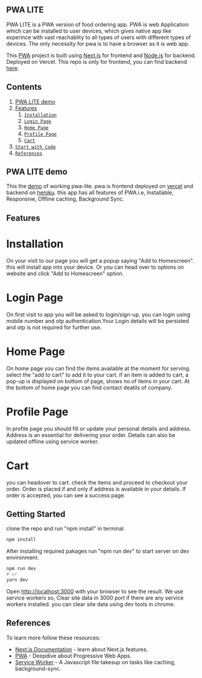 ## PWA LITE
PWA LITE is a PWA version of food ordering app. PWA is web Application which can be installed to user devices, which gives native app like experince with vast reachablity to all types of users with different types of devices. The only necessity for pwa is to have a browser as it is web app.

This [PWA](https://developers.google.com/web/updates/2015/12/getting-started-pwa) project is built using [Next.js](https://nextjs.org/) for frontend and [Node.js](https://nodejs.org) for backend. Deployed on Vercel. This repo is only for frontend, you can find backend [here](https://github.com/akash-maurya/pwa-Backend).

## Contents
1. [PWA LITE demo](https://github.com/akash-maurya/PWA-lite/blob/chandrateja/README.md#pwa-lite-demo)
1. [Features](#Features)
   1. [`Installation`](#Installation)
   1. [`Login Page`](https://github.com/akash-maurya/PWA-lite/blob/chandrateja/README.md#login-page)
   1. [`Home Page`](https://github.com/akash-maurya/PWA-lite/blob/chandrateja/README.md#home-page)
   1. [`Profile Page`](https://github.com/akash-maurya/PWA-lite/blob/chandrateja/README.md#profile-page)
   1. [`Cart`](#Cart)
1. [`Start with Code`](https://github.com/akash-maurya/PWA-lite/blob/chandrateja/README.md#getting-started)
1. [`References`](https://github.com/akash-maurya/PWA-lite/blob/chandrateja/README.md#references)

## PWA LITE demo
This the [demo](https://licious-lite-ncvl.vercel.app/) of working pwa-lite. pwa is frontend deployed on [vercel](https://vercel.com/) and backend on [heroku](https://www.heroku.com/). this app has all features of PWA.i.e, Installable, Responsive, Offline caching, Background Sync.
## Features

# Installation
On your visit to our page you will get a popup saying "Add to Homescreen". this will install app into your device. Or you can head over to options on website and click "Add to Homescreen" option.

# Login Page
On first visit to app you will be asked to login/sign-up. you can login using mobile number and otp authentication.Your Login details will be persisted and otp is not required for further use.

# Home Page
On home page you can find the items available at the moment for serving. select the "add to cart" to add it to your cart. if an item is added to cart, a pop-up is displayed on bottom of page, shows no.of items in your cart. At the bottom of home page you can find contact deatils of company.

# Profile Page
In profile page you should fill or update your personal details and address. Address is an essential for delivering your order. Details can also be updated offline using service worker.

# Cart
you can headover to cart. check the items and proceed to checkout your order. Order is placed if and only if address is available in your details.
If order is accepted, you can see a success page.

## Getting Started
clone the repo and run "npm install" in terminal.
```bash
npm install
```

After installing required pakages run "npm run dev" to start server on dev environment.

```bash
npm run dev
# or
yarn dev
```

Open [http://localhost:3000](http://localhost:3000) with your browser to see the result. We use service workers so, Clear site data in 3000 port if there are any service workers installed. you can clear site data using dev tools in chrome.


## References

To learn more follow these resources:

- [Next.js Documentation](https://nextjs.org/docs) - learn about Next.js features.
- [PWA](https://web.dev/progressive-web-apps/) - Deepdive about Progressive Web Apps.
- [Service Worker](https://developers.google.com/web/ilt/pwa/introduction-to-service-worker) - A Javascript file takesup on tasks like caching, background-sync.



